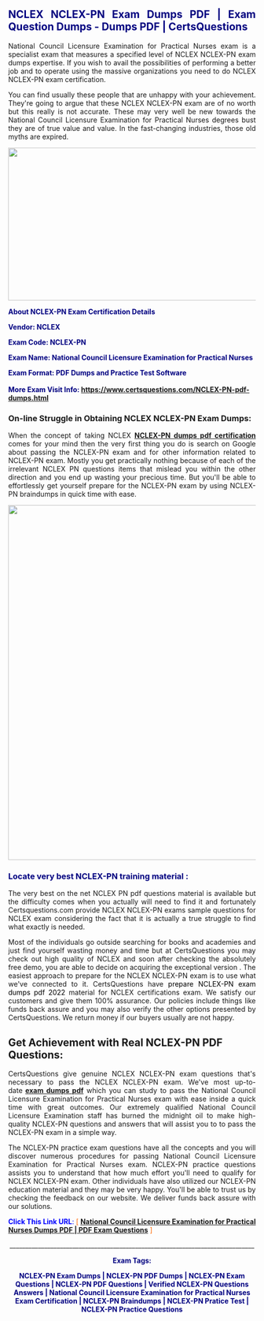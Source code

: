 <h2 style="text-align: justify;"><span style="color: #000080;">NCLEX NCLEX-PN Exam Dumps PDF | Exam Question Dumps - Dumps PDF | CertsQuestions</span></h2>
<p style="text-align: justify;">National Council Licensure Examination for Practical Nurses exam is a specialist exam that measures a specified level of NCLEX  NCLEX-PN exam dumps expertise. If you wish to avail the possibilities of performing a better job and to operate using the massive organizations you need to do NCLEX NCLEX-PN exam certification.</p>
<p style="text-align: justify;">You can find usually these people that are unhappy with your achievement. They're going to argue that these NCLEX  NCLEX-PN exam are of no worth but this really is not accurate. These may very well be new towards the National Council Licensure Examination for Practical Nurses degrees bust they are of true value and value. In the fast-changing industries, those old myths are expired.</p>
<p><img style="display: block; margin-left: auto; margin-right: auto;" src="https://i.imgur.com/eaP4ae9.png" width="840" height="310" /></p>
<p><span style="color: #000080;"><strong>About NCLEX-PN Exam Certification Details</strong></span></p>
<p><span style="color: #000080;"><strong>Vendor: NCLEX<br /></strong></span></p>
<p><span style="color: #000080;"><strong>Exam Code: NCLEX-PN</strong></span></p>
<p><span style="color: #000080;"><strong>Exam Name: National Council Licensure Examination for Practical Nurses</strong></span></p>
<p><span style="color: #000080;"><strong>Exam Format: PDF Dumps and Practice Test Software<br /><br />More Exam Visit Info: <span style="color: #ff6600;"><a href="https://www.certsquestions.com/NCLEX-PN-pdf-dumps.html">https://www.certsquestions.com/NCLEX-PN-pdf-dumps.html</a></span></strong></span></p>
<h3>On-line Struggle in Obtaining NCLEX NCLEX-PN Exam Dumps:</h3>
<p style="text-align: justify;">When the concept of taking NCLEX <a href="https://www.certsquestions.com/NCLEX-PN-pdf-dumps.html"><strong> NCLEX-PN dumps pdf certification</strong></a> comes for your mind then the very first thing you do is search on Google about passing the NCLEX-PN exam and for other information related to NCLEX-PN exam. Mostly you get practically nothing because of each of the irrelevant NCLEX PN questions items that mislead you within the other direction and you end up wasting your precious time. But you'll be able to effortlessly get yourself prepare for the NCLEX-PN exam by using NCLEX-PN braindumps in quick time with ease.</p>
<p><a href="https://www.certsquestions.com/NCLEX-PN-pdf-dumps.html"><img style="display: block; margin-left: auto; margin-right: auto;" src="https://i.imgur.com/pxhoKQ2.png" width="720" /></a></p>
<h3><span style="color: #000080;">Locate very best  NCLEX-PN training material :</span></h3>
<p style="text-align: justify;">The very best on the net NCLEX PN pdf questions material is available but the difficulty comes when you actually will need to find it and fortunately Certsquestions.com provide NCLEX NCLEX-PN exams sample questions for NCLEX  exam considering the fact that it is actually a true struggle to find what exactly is needed.</p>
<p style="text-align: justify;">Most of the individuals go outside searching for books and academies and just find yourself wasting money and time but at CertsQuestions you may check out high quality of NCLEX  and soon after checking the absolutely free demo, you are able to decide on acquiring the exceptional version . The easiest approach to prepare for the NCLEX NCLEX-PN exam is to use what we've connected to it. CertsQuestions have <span style="color: #000000;">prepare NCLEX-PN exam dumps pdf 2022</span> material for NCLEX certifications exam. We satisfy our customers and give them 100% assurance. Our policies include things like funds back assure and you may also verify the other options presented by CertsQuestions. We return money if our buyers usually are not happy.</p>
<h2>Get Achievement with Real NCLEX-PN PDF Questions:</h2>
<p style="text-align: justify;">CertsQuestions give genuine NCLEX NCLEX-PN exam questions that's necessary to pass the NCLEX  NCLEX-PN exam. We've most up-to-date<strong>&nbsp;<a href="https://www.certsquestions.com/">exam dumps pdf</a></strong>&nbsp;which you can study to pass the National Council Licensure Examination for Practical Nurses exam with ease inside a quick time with great outcomes. Our extremely qualified National Council Licensure Examination staff has burned the midnight oil to make high-quality NCLEX-PN questions and answers that will assist you to to pass the NCLEX-PN exam in a simple way.</p>
<p style="text-align: justify;">The NCLEX-PN practice exam questions have all the concepts and you will discover numerous procedures for passing National Council Licensure Examination for Practical Nurses exam. NCLEX-PN practice questions assists you to understand that how much effort you'll need to qualify for NCLEX  NCLEX-PN exam. Other individuals have also utilized our NCLEX-PN education material and they may be very happy. You'll be able to trust us by checking the feedback on our website. We deliver funds back assure with our solutions.</p>
<p style="text-align: justify;"><span style="color: #0000ff;"><strong>Click This Link URL</strong>:</span> <span style="color: #ff6600;">[ <strong><a href="https://www.certsquestions.com/national-council-licensure-examination-certification.html">National Council Licensure Examination for Practical Nurses Dumps PDF | PDF Exam Questions</a></strong> ]</span></p>
<p style="text-align: center;">______________________________________________________________________________</p>
<p style="text-align: center;"><span style="color: #000080;"><strong>Exam Tags:</strong></span></p>
<p style="text-align: center;"><span style="color: #000080;"><strong>NCLEX-PN Exam Dumps | NCLEX-PN PDF Dumps | NCLEX-PN Exam Questions | NCLEX-PN PDF Questions | Verified NCLEX-PN Questions Answers | National Council Licensure Examination for Practical Nurses Exam Certification | NCLEX-PN Braindumps | NCLEX-PN Pratice Test | NCLEX-PN Practice Questions</strong></span></p>
